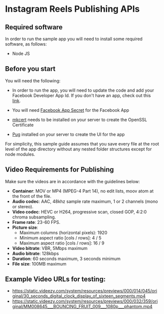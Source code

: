 # Instagram Reels Publishing APIs

## Required software

In order to run the sample app you will need to install some required software, as follows:

- Node JS

## Before you start

You will need the following:

* In order to run the app, you will need to update the code and add your Facebook Developer App Id. If you don't have an app, check out this [link](https://developers.facebook.com/docs/development/).

* You will need [Facebook App Secret](https://developers.facebook.com/docs/development/create-an-app/app-dashboard/basic-settings#app-secret) for the Facebook App

* [mkcert](https://mkcert.org/?fbclid=IwAR0VT4oCt0wepEWmhW4ADRF1hv2is-CtR9fS53fOa0qjTk3JhzUuGBpp-VE) needs to be installed on your server to create the OpenSSL Certificate

* [Pug](https://pugjs.org/api/getting-started.html?fbclid=IwAR2EiHQOoAlHP1milNwijowTSk6VwO41Yg7FsPhfQgbFvYT2hWuPGQvqb0g) installed on your server to create the UI for the app

For simplicity, this sample guide assumes that you save every file at the root level of the app directory without any nested folder structures except for node modules.

## Video Requirements for Publishing
Make sure the videos are in accordance with the guidelines below:

* **Container**: MOV or MP4 (MPEG-4 Part 14), no edit lists, moov atom at the front of the file.
* **Audio codec**: AAC, 48khz sample rate maximum, 1 or 2 channels (mono or stereo).
* **Video codec**: HEVC or H264, progressive scan, closed GOP, 4:2:0 chroma subsampling.
* **Frame rate**: 23-60 FPS.
* **Picture size**:
    * Maximum columns (horizontal pixels): 1920
    * Minimum aspect ratio [cols / rows]: 4 / 5
    * Maximum aspect ratio [cols / rows]: 16 / 9
* **Video bitrate**: VBR, 5Mbps maximum
* **Audio bitrate**: 128kbps
* **Duration**: 60 seconds maximum, 3 seconds minimum
* **File size**: 100MB maximum

## Example Video URLs for testing:
* https://static.videezy.com/system/resources/previews/000/014/045/original/30_seconds_digital_clock_display_of_sixteen_segments.mp4
* https://static.videezy.com/system/resources/previews/000/032/359/original/MM008645___BOUNCING_FRUIT_009___1080p___phantom.mp4
